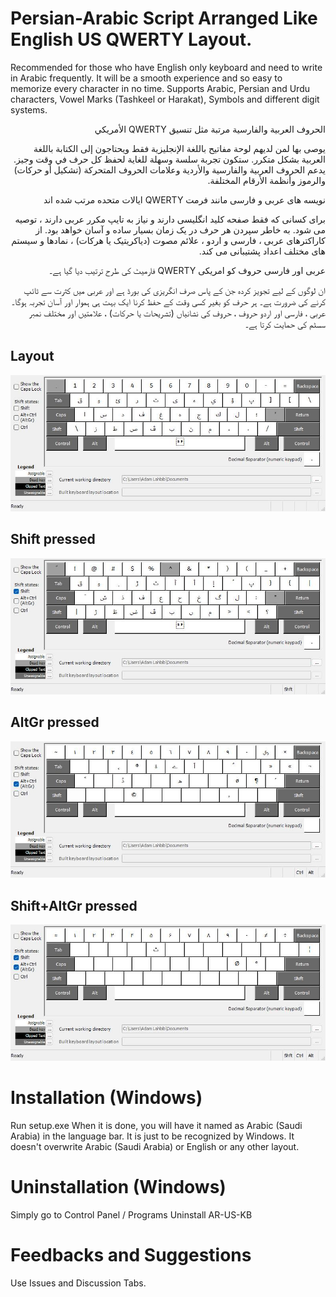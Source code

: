 # Persian-Arabic Script Arranged Like English US QWERTY Layout.
Recommended for those who have English only keyboard and need to write in Arabic frequently. It will be a smooth experience and so easy to memorize every character in no time.
Supports Arabic, Persian and Urdu characters, Vowel Marks (Tashkeel or Harakat), Symbols and different digit systems.

<span dir="rtl" align="right">

الحروف العربية والفارسية مرتبة مثل تنسيق QWERTY الأمريكي

يوصى بها لمن لديهم لوحة مفاتيح باللغة الإنجليزية فقط ويحتاجون إلى الكتابة باللغة العربية بشكل متكرر. ستكون تجربة سلسة وسهلة للغاية لحفظ كل حرف في وقت وجيز.
يدعم الحروف العربية والفارسية والأردية وعلامات الحروف المتحركة (تشكيل أو حركات) والرموز وأنظمة الأرقام المختلفة.

نویسه های عربی و فارسی مانند فرمت QWERTY ایالات متحده مرتب شده اند

برای کسانی که فقط صفحه کلید انگلیسی دارند و نیاز به تایپ مکرر عربی دارند ، توصیه می شود. به خاطر سپردن هر حرف در یک زمان بسیار ساده و آسان خواهد بود. از کاراکترهای عربی ، فارسی و اردو ، علائم مصوت (دیاکریتیک یا هرکات) ، نمادها و سیستم های مختلف اعداد پشتیبانی می کند.
  
عربی اور فارسی حروف کو امریکی QWERTY فارمیٹ کی طرح ترتیب دیا گیا ہے۔

ان لوگوں کے لیے تجویز کردہ جن کے پاس صرف انگریزی کی بورڈ ہے اور عربی میں کثرت سے ٹائپ کرنے کی ضرورت ہے۔ ہر حرف کو بغیر کسی وقت کے حفظ کرنا ایک بہت ہی ہموار اور آسان تجربہ ہوگا۔ عربی ، فارسی اور اردو حروف ، حروف کی نشانیاں (تشریحات یا حرکات) ، علامتیں اور مختلف نمبر سسٹم کی حمایت کرتا ہے۔</span>

</span>

## Layout
![ar-us-kb-layout](https://github.com/adamlahbib/ar-us-kb/blob/main/Images/AR-US-KB.jpg?raw=true)

## Shift pressed
![ar-us-kb-layout-shft](https://github.com/adamlahbib/ar-us-kb/blob/main/Images/AR-US-KBShft.jpg?raw=true)

## AltGr pressed
![ar-us-kb-layout-altgr](https://github.com/adamlahbib/ar-us-kb/blob/main/Images/AR-US-KBAltGr.jpg?raw=true)

## Shift+AltGr pressed
![ar-us-kb-layout-shftaltgr](https://github.com/adamlahbib/ar-us-kb/blob/main/Images/AR-US-KBShftAltGr.jpg?raw=true)

# Installation (Windows)
Run setup.exe
When it is done, you will have it named as Arabic (Saudi Arabia) in the language bar. It is just to be recognized by Windows. It doesn't overwrite Arabic (Saudi Arabia) or English or any other layout.

# Uninstallation (Windows)
Simply go to Control Panel / Programs
Uninstall AR-US-KB

# Feedbacks and Suggestions
Use Issues and Discussion Tabs.
